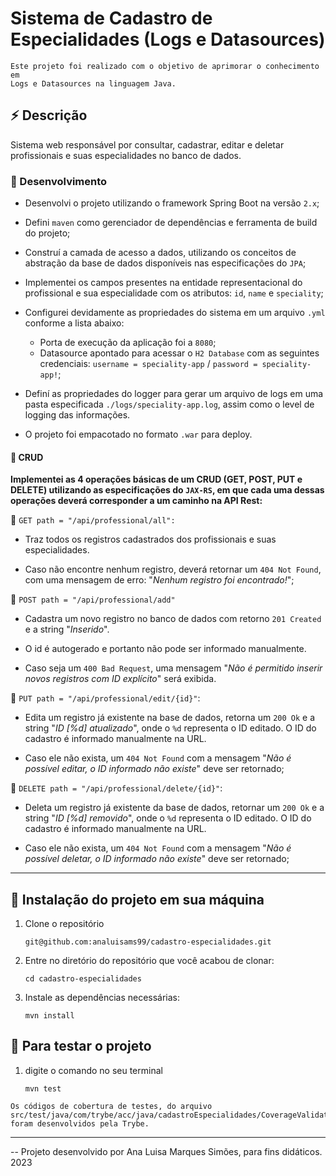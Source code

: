 # Sistema de Cadastro de Especialidades (Logs e Datasources)

    Este projeto foi realizado com o objetivo de aprimorar o conhecimento em 
    Logs e Datasources na linguagem Java.

## :zap: Descrição

Sistema web responsável por consultar, cadastrar, editar e deletar profissionais e suas especialidades no banco de dados.

### 🔴 Desenvolvimento

  - Desenvolvi o projeto utilizando o framework Spring Boot na versão `2.x`;
  
  - Defini `maven` como gerenciador de dependências e ferramenta de build do projeto;
  
  - Construí a camada de acesso a dados, utilizando os conceitos de abstração da base de dados disponíveis nas especificações do `JPA`;
  
  - Implementei os campos presentes na entidade representacional do profissional e sua especialidade com os atributos: `id`, `name` e `speciality`;
  
  - Configurei devidamente as propriedades do sistema em um arquivo `.yml` conforme a lista abaixo:
	   - Porta de execução da aplicação foi a `8080`;
	   - Datasource apontado para acessar o `H2 Database` com as seguintes credenciais: `username = speciality-app` / `password = speciality-app!`;
	
  - Definí as propriedades do logger para gerar um arquivo de logs em uma pasta especificada `./logs/speciality-app.log`, assim como o level de logging das informações.
	
  - O projeto foi empacotado no formato `.war` para deploy.

  
#### 📌 CRUD
  **Implementei as 4 operações básicas de um CRUD (GET, POST, PUT e DELETE) utilizando as especificações do `JAX-RS`, em que cada uma dessas operações deverá corresponder a um caminho na API Rest:**
   
   🔵 `GET path = "/api/professional/all": `

   * Traz todos os registros cadastrados dos profissionais e suas especialidades. 
     
   * Caso não encontre nenhum registro, deverá retornar um `404 Not Found`, com uma mensagem de erro: "*Nenhum registro foi encontrado!*"; 

   🔵 `POST path = "/api/professional/add"`
   
   * Cadastra um novo registro no banco de dados com retorno `201 Created` e a string "*Inserido*". 
   
   * O id é autogerado e portanto não pode ser informado manualmente. 
   
   * Caso seja um `400 Bad Request`, uma mensagem "*Não é permitido inserir novos registros com ID explícito*" será exibida.
   
   🔵 `PUT path = "/api/professional/edit/{id}"`: 
   
   * Edita um registro já existente na base de dados, retorna um `200 Ok` e a string "*ID [%d] atualizado*", onde o `%d` representa o ID editado. O ID do cadastro é informado manualmente na URL.
   
   * Caso ele não exista, um `404 Not Found` com a mensagem "*Não é possível editar, o ID informado não existe*" deve ser retornado;
   
   🔵 `DELETE path = "/api/professional/delete/{id}"`: 
 
   * Deleta um registro já existente da base de dados, retornar um `200 Ok` e a string "*ID [%d] removido*", onde o `%d` representa o ID editado. O ID do cadastro é informado manualmente na URL.
   
   * Caso ele não exista, um `404 Not Found` com a mensagem "*Não é possível deletar, o ID informado não existe*" deve ser retornado;


---

## 📌 Instalação do projeto em sua máquina
  1. Clone o repositório
   
     `git@github.com:analuisams99/cadastro-especialidades.git`
    
  2. Entre no diretório do repositório que você acabou de clonar:
  
     `cd cadastro-especialidades`
   
  3. Instale as dependências necessárias:
   
     `mvn install`
     
  

## 📌 Para testar o projeto
  1. digite o comando no seu terminal
      
      `mvn test`
      
    Os códigos de cobertura de testes, do arquivo src/test/java/com/trybe/acc/java/cadastroEspecialidades/CoverageValidationTest.java,
    foram desenvolvidos pela Trybe.
    
---

-- Projeto desenvolvido por Ana Luisa Marques Simões, para fins didáticos. 2023
